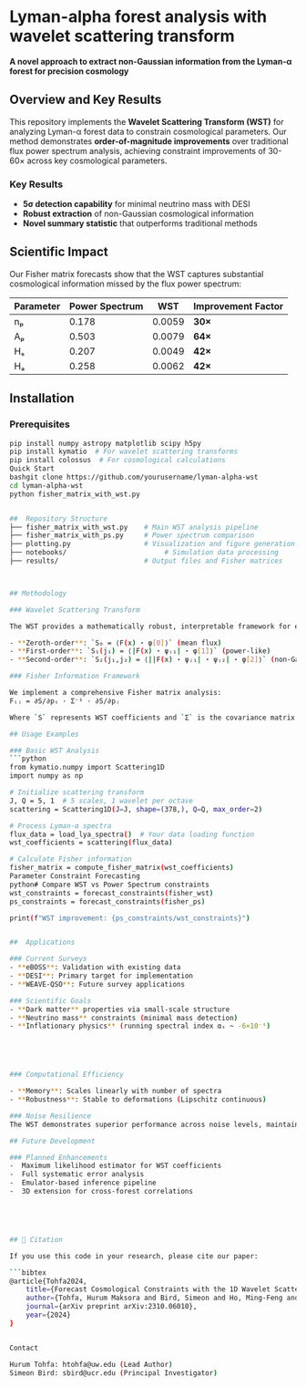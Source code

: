 # Lyman-alpha forest analysis with wavelet scattering transform
**A novel approach to extract non-Gaussian information from the Lyman-α forest for precision cosmology**


## Overview and Key Results


This repository implements the **Wavelet Scattering Transform (WST)** for analyzing Lyman-α forest data to constrain cosmological parameters. Our method demonstrates **order-of-magnitude improvements** over traditional flux power spectrum analysis, achieving constraint improvements of 30-60× across key cosmological parameters.

### Key Results

- **5σ detection capability** for minimal neutrino mass with DESI
- **Robust extraction** of non-Gaussian cosmological information
- **Novel summary statistic** that outperforms traditional methods

## Scientific Impact

Our Fisher matrix forecasts show that the WST captures substantial cosmological information missed by the flux power spectrum:

| Parameter | Power Spectrum | WST | Improvement Factor |
|-----------|----------------|-----|-------------------|
| nₚ | 0.178 | 0.0059 | **30×** |
| Aₚ | 0.503 | 0.0079 | **64×** |
| Hₛ | 0.207 | 0.0049 | **42×** |
| Hₐ | 0.258 | 0.0062 | **42×** |


## Installation

### Prerequisites
```bash
pip install numpy astropy matplotlib scipy h5py
pip install kymatio  # For wavelet scattering transforms
pip install colossus  # For cosmological calculations
Quick Start
bashgit clone https://github.com/yourusername/lyman-alpha-wst
cd lyman-alpha-wst
python fisher_matrix_with_wst.py


##  Repository Structure
├── fisher_matrix_with_wst.py    # Main WST analysis pipeline
├── fisher_matrix_with_ps.py     # Power spectrum comparison
├── plotting.py                  # Visualization and figure generation
├── notebooks/                        # Simulation data processing
├── results/                     # Output files and Fisher matrices



## Methodology

### Wavelet Scattering Transform

The WST provides a mathematically robust, interpretable framework for extracting higher-order statistical information:

- **Zeroth-order**: `S₀ = ⟨F(x) ⋆ φ[0]⟩` (mean flux)
- **First-order**: `S₁(j₁) = ⟨|F(x) ⋆ ψⱼ₁| ⋆ φ[1]⟩` (power-like)
- **Second-order**: `S₂(j₁,j₂) = ⟨||F(x) ⋆ ψⱼ₁| ⋆ ψⱼ₂| ⋆ φ[2]⟩` (non-Gaussian)

### Fisher Information Framework

We implement a comprehensive Fisher matrix analysis:
Fᵢⱼ = ∂S/∂pᵢ · Σ⁻¹ · ∂S/∂pⱼ

Where `S` represents WST coefficients and `Σ` is the covariance matrix accounting for realistic observational noise.

## Usage Examples

### Basic WST Analysis
```python
from kymatio.numpy import Scattering1D
import numpy as np

# Initialize scattering transform
J, Q = 5, 1  # 5 scales, 1 wavelet per octave
scattering = Scattering1D(J=J, shape=(378,), Q=Q, max_order=2)

# Process Lyman-α spectra
flux_data = load_lya_spectra()  # Your data loading function
wst_coefficients = scattering(flux_data)

# Calculate Fisher information
fisher_matrix = compute_fisher_matrix(wst_coefficients)
Parameter Constraint Forecasting
python# Compare WST vs Power Spectrum constraints
wst_constraints = forecast_constraints(fisher_wst)
ps_constraints = forecast_constraints(fisher_ps)

print(f"WST improvement: {ps_constraints/wst_constraints}")


##  Applications

### Current Surveys
- **eBOSS**: Validation with existing data
- **DESI**: Primary target for implementation
- **WEAVE-QSO**: Future survey applications

### Scientific Goals
- **Dark matter** properties via small-scale structure
- **Neutrino mass** constraints (minimal mass detection)
- **Inflationary physics** (running spectral index αₛ ~ -6×10⁻⁴)





### Computational Efficiency

- **Memory**: Scales linearly with number of spectra
- **Robustness**: Stable to deformations (Lipschitz continuous)

### Noise Resilience
The WST demonstrates superior performance across noise levels, maintaining constraint power even in systematics-dominated regimes anticipated for DESI.

## Future Development

### Planned Enhancements
-  Maximum likelihood estimator for WST coefficients
-  Full systematic error analysis
-  Emulator-based inference pipeline
-  3D extension for cross-forest correlations





## 📖 Citation

If you use this code in your research, please cite our paper:

```bibtex
@article{Tohfa2024,
    title={Forecast Cosmological Constraints with the 1D Wavelet Scattering Transform and the Lyman-alpha forest},
    author={Tohfa, Hurum Maksora and Bird, Simeon and Ho, Ming-Feng and Qezlou, Mahdi and Fernandez, Martin},
    journal={arXiv preprint arXiv:2310.06010},
    year={2024}
}


Contact

Hurum Tohfa: htohfa@uw.edu (Lead Author)
Simeon Bird: sbird@ucr.edu (Principal Investigator)

